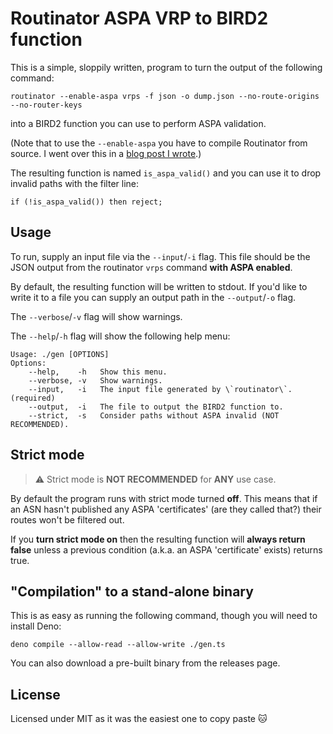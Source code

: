 # Routinator ASPA VRP to BIRD2 function

This is a simple, sloppily written, program to turn the output of the following command:

```
routinator --enable-aspa vrps -f json -o dump.json --no-route-origins --no-router-keys
```

into a BIRD2 function you can use to perform ASPA validation.

(Note that to use the `--enable-aspa` you have to compile Routinator from source. I went over this in a [blog post I wrote](https://as51019.com/posts/aspa-bird2/).)

The resulting function is named `is_aspa_valid()` and you can use it to drop invalid paths with the filter line:

```
if (!is_aspa_valid()) then reject;
```

## Usage

To run, supply an input file via the `--input`/`-i` flag. This file should be the JSON output from the routinator `vrps` command **with ASPA enabled**.

By default, the resulting function will be written to stdout. If you'd like to write it to a file you can supply an output path in the `--output`/`-o` flag.

The `--verbose`/`-v` flag will show warnings.

The `--help`/`-h` flag will show the following help menu:

```
Usage: ./gen [OPTIONS]
Options:
    --help,    -h   Show this menu.
    --verbose, -v   Show warnings.
    --input,   -i   The input file generated by \`routinator\`. (required) 
    --output,  -i   The file to output the BIRD2 function to.
    --strict,  -s   Consider paths without ASPA invalid (NOT RECOMMENDED).
```

## Strict mode

> ⚠️ Strict mode is **NOT RECOMMENDED** for **ANY** use case.

By default the program runs with strict mode turned **off**. This means that if an ASN hasn't published any ASPA 'certificates' (are they called that?) their routes won't be filtered out.

If you **turn strict mode on** then the resulting function will **always return false** unless a previous condition (a.k.a. an ASPA 'certificate' exists) returns true.



## "Compilation" to a stand-alone binary

This is as easy as running the following command, though you will need to install Deno:

```
deno compile --allow-read --allow-write ./gen.ts
```

You can also download a pre-built binary from the releases page.

## License

Licensed under MIT as it was the easiest one to copy paste 🐱